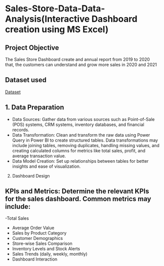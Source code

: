 # Sales-Store-Data-Data-Analysis(Interactive Dashboard creation using MS Excel)
## Project Objective 
The Sales Store Dashboard create and annual report from 2019 to 2020 that, the customers can understand and grow more sales in 2020 and 2021

## Dataset used
<a href="https://github.com/Honparkhe/Data-Analysis-using-powerbi/blob/main/SuperStore_Sales_Dataset.csv">Dataset<a/>

## 1. Data Preparation
- Data Sources: Gather data from various sources such as Point-of-Sale (POS) systems, CRM systems, inventory databases, and financial records.
- Data Transformation: Clean and transform the raw data using Power Query in Power BI to create structured tables. Data transformations may include joining tables, removing duplicates, handling missing values, and creating calculated columns for metrics like total sales, profit, and average transaction value.
- Data Model Creation: Set up relationships between tables for better insights and ease of visualization.
2. Dashboard Design
## KPIs and Metrics: Determine the relevant KPIs for the sales dashboard. Common metrics may include:
-Total Sales
- Average Order Value
- Sales by Product Category
- Customer Demographics
- Store-wise Sales Comparison
- Inventory Levels and Stock Alerts
- Sales Trends (daily, weekly, monthly)
- Dashboard Interaction 
